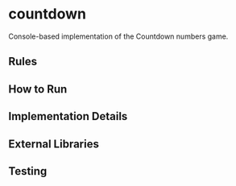 # countdown

Console-based implementation of the Countdown numbers game.

## Rules

## How to Run

## Implementation Details

## External Libraries

## Testing
